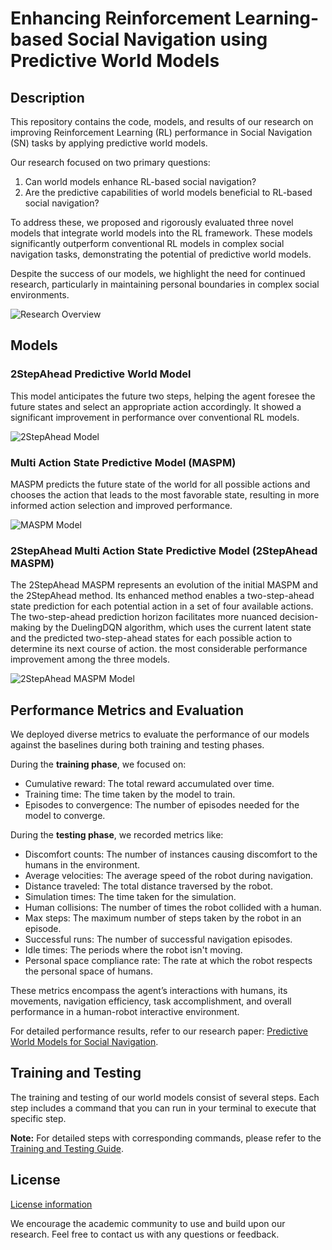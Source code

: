 # Enhancing Reinforcement Learning-based Social Navigation using Predictive World Models



## Description
This repository contains the code, models, and results of our research on improving Reinforcement Learning (RL) performance in Social Navigation (SN) tasks by applying predictive world models.



Our research focused on two primary questions: 
1. Can world models enhance RL-based social navigation?
2. Are the predictive capabilities of world models beneficial to RL-based social navigation?



To address these, we proposed and rigorously evaluated three novel models that integrate world models into the RL framework. These models significantly outperform conventional RL models in complex social navigation tasks, demonstrating the potential of predictive world models.



Despite the success of our models, we highlight the need for continued research, particularly in maintaining personal boundaries in complex social environments.



![Research Overview](images/overview.jpg)



## Models



### 2StepAhead Predictive World Model
This model anticipates the future two steps, helping the agent foresee the future states and select an appropriate action accordingly. It showed a significant improvement in performance over conventional RL models.



![2StepAhead Model](images/2StepAhead.jpg)



### Multi Action State Predictive Model (MASPM)
MASPM predicts the future state of the world for all possible actions and chooses the action that leads to the most favorable state, resulting in more informed action selection and improved performance.



![MASPM Model](images/MASPM.jpg)



### 2StepAhead Multi Action State Predictive Model (2StepAhead MASPM)
The 2StepAhead MASPM represents an evolution of the initial MASPM and the 2StepAhead method. Its enhanced method enables a two-step-ahead state prediction for each potential action in a set of four available actions. The two-step-ahead prediction horizon facilitates more nuanced decision-making by the DuelingDQN algorithm, which uses the current latent state and the predicted two-step-ahead states for each possible action to determine its next course of action. the most considerable performance improvement among the three models.



![2StepAhead MASPM Model](images/2StepAheadMASPM.jpg)



## Performance Metrics and Evaluation
We deployed diverse metrics to evaluate the performance of our models against the baselines during both training and testing phases.



During the **training phase**, we focused on:
- Cumulative reward: The total reward accumulated over time.
- Training time: The time taken by the model to train.
- Episodes to convergence: The number of episodes needed for the model to converge.



During the **testing phase**, we recorded metrics like:
- Discomfort counts: The number of instances causing discomfort to the humans in the environment.
- Average velocities: The average speed of the robot during navigation.
- Distance traveled: The total distance traversed by the robot.
- Simulation times: The time taken for the simulation.
- Human collisions: The number of times the robot collided with a human.
- Max steps: The maximum number of steps taken by the robot in an episode.
- Successful runs: The number of successful navigation episodes.
- Idle times: The periods where the robot isn't moving.
- Personal space compliance rate: The rate at which the robot respects the personal space of humans.



These metrics encompass the agent’s interactions with humans, its movements, navigation efficiency, task accomplishment, and overall performance in a human-robot interactive environment.



For detailed performance results, refer to our research paper: [Predictive World Models for Social Navigation](PAPER_LINK.md).



## Training and Testing
The training and testing of our world models consist of several steps. Each step includes a command that you can run in your terminal to execute that specific step.



**Note:** For detailed steps with corresponding commands, please refer to the [Training and Testing Guide](TRAINING_TESTING.md).



## License
[License information](LICENSE.md)



We encourage the academic community to use and build upon our research. Feel free to contact us with any questions or feedback.
 
